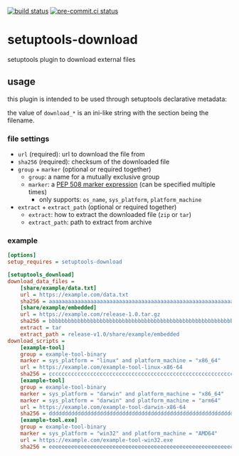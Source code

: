 [![build status](https://github.com/asottile/setuptools-download/actions/workflows/main.yml/badge.svg)](https://github.com/asottile/setuptools-download/actions/workflows/main.yml)
[![pre-commit.ci status](https://results.pre-commit.ci/badge/github/asottile/setuptools-download/main.svg)](https://results.pre-commit.ci/latest/github/asottile/setuptools-download/main)

setuptools-download
===================

setuptools plugin to download external files

## usage

this plugin is intended to be used through setuptools declarative metadata:

the value of `download_*` is an ini-like string with the section being the
filename.

### file settings

- `url` (required): url to download the file from
- `sha256` (required): checksum of the downloaded file
- `group` + `marker` (optional or required together)
    - `group`: a name for a mutually exclusive group
    - `marker`: a [PEP 508 marker expression] (can be specified multiple times)
        - only supports: `os_name`, `sys_platform`, `platform_machine`
- `extract` + `extract_path` (optional or required together)
    - `extract`: how to extract the downloaded file (`zip` or `tar`)
    - `extract_path`: path to extract from archive

[PEP 508 marker expression]: https://peps.python.org/pep-0508/#environment-markers

### example

```ini
[options]
setup_requires = setuptools-download

[setuptools_download]
download_data_files =
    [share/example/data.txt]
    url = https://example.com/data.txt
    sha256 = aaaaaaaaaaaaaaaaaaaaaaaaaaaaaaaaaaaaaaaaaaaaaaaaaaaaaaaaaaaaaaaa
    [share/example/embedded]
    url = https://example.com/release-1.0.tar.gz
    sha256 = bbbbbbbbbbbbbbbbbbbbbbbbbbbbbbbbbbbbbbbbbbbbbbbbbbbbbbbbbbbbbbbb
    extract = tar
    extract_path = release-v1.0/share/example/embedded
download_scripts =
    [example-tool]
    group = example-tool-binary
    marker = sys_platform = "linux" and platform_machine = "x86_64"
    url = https://example.com/example-tool-linux-x86-64
    sha256 = ccccccccccccccccccccccccccccccccccccccccccccccccccccccccccccccc
    [example-tool]
    group = example-tool-binary
    marker = sys_platform = "darwin" and platform_machine = "x86_64"
    marker = sys_platform = "darwin" and platform_machine = "arm64"
    url = https://example.com/example-tool-darwin-x86-64
    sha256 = ddddddddddddddddddddddddddddddddddddddddddddddddddddddddddddddd
    [example-tool.exe]
    group = example-tool-binary
    marker = sys_platform = "win32" and platform_machine = "AMD64"
    url = https://example.com/example-tool-win32.exe
    sha256 = eeeeeeeeeeeeeeeeeeeeeeeeeeeeeeeeeeeeeeeeeeeeeeeeeeeeeeeeeeeeeee
```
